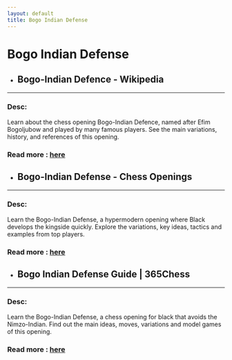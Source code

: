```yaml
---
layout: default
title: Bogo Indian Defense
---
```

# Bogo Indian Defense
- ## **Bogo-Indian Defence - Wikipedia** 

---
### Desc: 
 Learn about the chess opening Bogo-Indian Defence, named after Efim Bogoljubow and played by many famous players. See the main variations, history, and references of this opening. 
### Read more : [here](https://en.wikipedia.org/wiki/Bogo-Indian_Defence) 
- ## **Bogo-Indian Defense - Chess Openings** 

---
### Desc: 
 Learn the Bogo-Indian Defense, a hypermodern opening where Black develops the kingside quickly. Explore the variations, key ideas, tactics and examples from top players. 
### Read more : [here](https://www.chess.com/openings/Bogo-Indian-Defense) 
- ## **Bogo Indian Defense Guide | 365Chess** 

---
### Desc: 
 Learn the Bogo-Indian Defense, a chess opening for black that avoids the Nimzo-Indian. Find out the main ideas, moves, variations and model games of this opening. 
### Read more : [here](https://www.365chess.com/chess-openings/Bogo-Indian-Defense) 


